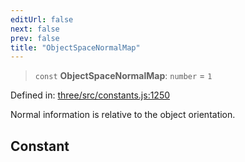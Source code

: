 ```yaml
---
editUrl: false
next: false
prev: false
title: "ObjectSpaceNormalMap"
---
```


> `const` **ObjectSpaceNormalMap**: `number` = `1`

Defined in: [three/src/constants.js:1250](https://github.com/DefinitelyMaybe/three-i18n/blob/fa57b79433d1c349ffb23a78727299c8d4190136/three/src/constants.js#L1250)

Normal information is relative to the object orientation.

## Constant
